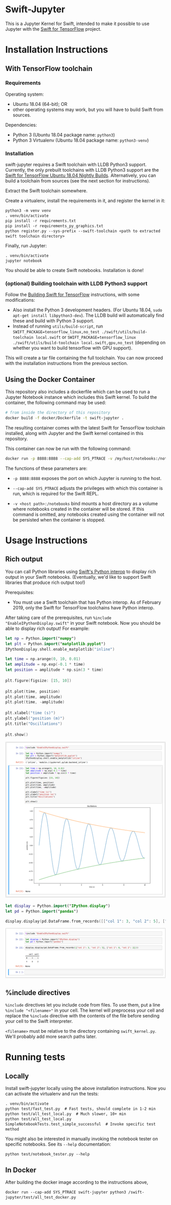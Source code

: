 # Swift-Jupyter

This is a Jupyter Kernel for Swift, intended to make it possible to use Jupyter
with the [Swift for TensorFlow](https://github.com/tensorflow/swift) project.

# Installation Instructions

## With TensorFlow toolchain

### Requirements

Operating system:

* Ubuntu 18.04 (64-bit); OR
* other operating systems may work, but you will have to build Swift from
  sources.

Dependencies:

* Python 3 (Ubuntu 18.04 package name: `python3`)
* Python 3 Virtualenv (Ubuntu 18.04 package name: `python3-venv`)

### Installation

swift-jupyter requires a Swift toolchain with LLDB Python3 support. Currently, the only prebuilt toolchains with LLDB Python3 support are the [Swift for TensorFlow Ubuntu 18.04 Nightly Builds](https://github.com/tensorflow/swift/blob/master/Installation.md#pre-built-packages). Alternatively, you can build a toolchain from sources (see the next section for instructions).

Extract the Swift toolchain somewhere.

Create a virtualenv, install the requirements in it, and register the kernel in
it:

```
python3 -m venv venv
. venv/bin/activate
pip install -r requirements.txt
pip install -r requirements_py_graphics.txt
python register.py --sys-prefix --swift-toolchain <path to extracted swift toolchain directory>
```

Finally, run Jupyter:

```
. venv/bin/activate
jupyter notebook
```

You should be able to create Swift notebooks. Installation is done!

### (optional) Building toolchain with LLDB Python3 support

Follow the
[Building Swift for TensorFlow](https://github.com/apple/swift/tree/tensorflow#building-swift-for-tensorflow)
instructions, with some modifications:

* Also install the Python 3 development headers. (For Ubuntu 18.04,
  `sudo apt-get install libpython3-dev`). The LLDB build will automatically
  find these and build with Python 3 support.
* Instead of running `utils/build-script`, run
  `SWIFT_PACKAGE=tensorflow_linux,no_test ./swift/utils/build-toolchain local.swift`
  or `SWIFT_PACKAGE=tensorflow_linux ./swift/utils/build-toolchain local.swift,gpu,no_test`
  (depending on whether you want to build tensorflow with GPU support).

This will create a tar file containing the full toolchain. You can now proceed
with the installation instructions from the previous section.

## Using the Docker Container

This repository also includes a dockerfile which can be used to run a Jupyter Notebook instance which includes this Swift kernel. To build the container, the following command may be used:

```bash
# from inside the directory of this repository
docker build -f docker/Dockerfile -t swift-jupyter .
```

The resulting container comes with the latest Swift for TensorFlow toolchain installed, along with Jupyter and the Swift kernel contained in this repository.

This container can now be run with the following command:

```bash
docker run -p 8888:8888 --cap-add SYS_PTRACE -v /my/host/notebooks:/notebooks swift-jupyter
```

The functions of these parameters are:

- `-p 8888:8888` exposes the port on which Jupyter is running to the host.

- `--cap-add SYS_PTRACE` adjusts the privileges with which this container is run, which is required for the Swift REPL.

- `-v <host path>:/notebooks` bind mounts a host directory as a volume where notebooks created in the container will be stored.  If this command is omitted, any notebooks created using the container will not be persisted when the container is stopped.

# Usage Instructions

## Rich output

You can call Python libraries using [Swift's Python interop] to display rich
output in your Swift notebooks. (Eventually, we'd like to support Swift
libraries that produce rich output too!)

Prerequisites:

* You must use a Swift toolchain that has Python interop. As of February 2019,
  only the Swift for TensorFlow toolchains have Python interop.

After taking care of the prerequisites, run
`%include "EnableIPythonDisplay.swift"` in your Swift notebook. Now you should
be able to display rich output! For example:

```swift
let np = Python.import("numpy")
let plt = Python.import("matplotlib.pyplot")
IPythonDisplay.shell.enable_matplotlib("inline")
```

```swift
let time = np.arange(0, 10, 0.01)
let amplitude = np.exp(-0.1 * time)
let position = amplitude * np.sin(3 * time)

plt.figure(figsize: [15, 10])

plt.plot(time, position)
plt.plot(time, amplitude)
plt.plot(time, -amplitude)

plt.xlabel("time (s)")
plt.ylabel("position (m)")
plt.title("Oscillations")

plt.show()
```

![Screenshot of running the above two snippets of code in Jupyter](./screenshots/display_matplotlib.png)

```swift
let display = Python.import("IPython.display")
let pd = Python.import("pandas")
```

```swift
display.display(pd.DataFrame.from_records([["col 1": 3, "col 2": 5], ["col 1": 8, "col 2": 2]]))
```

![Screenshot of running the above two snippets of code in Jupyter](./screenshots/display_pandas.png)

[Swift's Python interop]: https://github.com/tensorflow/swift/blob/master/docs/PythonInteroperability.md

## %include directives

`%include` directives let you include code from files. To use them, put a line
`%include "<filename>"` in your cell. The kernel will preprocess your cell and
replace the `%include` directive with the contents of the file before sending
your cell to the Swift interpreter.

`<filename>` must be relative to the directory containing `swift_kernel.py`.
We'll probably add more search paths later.

# Running tests

## Locally

Install swift-jupyter locally using the above installation instructions. Now
you can activate the virtualenv and run the tests:

```
. venv/bin/activate
python test/fast_test.py  # Fast tests, should complete in 1-2 min
python test/all_test_local.py  # Much slower, 10+ min
python test/all_test_local.py SimpleNotebookTests.test_simple_successful  # Invoke specific test method
```

You might also be interested in manually invoking the notebook tester on
specific notebooks. See its `--help` documentation:

```
python test/notebook_tester.py --help
```

## In Docker

After building the docker image according to the instructions above,

```
docker run --cap-add SYS_PTRACE swift-jupyter python3 /swift-jupyter/test/all_test_docker.py
```
